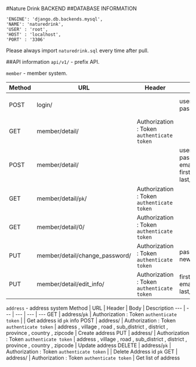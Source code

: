 #Nature Drink BACKEND
##DATABASE INFORMATION   

  ```
  'ENGINE': 'django.db.backends.mysql',
  'NAME': 'naturedrink',
  'USER' : 'root',
  'HOST' : 'localhost',
  'PORT' : '3306'
  ```

  Please always import `naturedrink.sql` every time after pull.

##API information
  `api/v1/` - prefix API.

  `member` - member system.   

  Method | URL | Header | Body | Description
  --- | --- | --- | --- | ---
  POST | login/ |  | username , password | Login user and Get Token
  GET | member/detail/ | Authorization : Token `authenticate token` |  | Get list of member
  POST | member/detail/ |  | username , password , email , first_name , last_name | Create user
  GET | member/detail/`pk`/ | Authorization : Token `authenticate token` |  | Get user id `pk` info
  GET | member/detail/0/ | Authorization : Token `authenticate token` |  | Get current user
  PUT | member/detail/change_password/ | Authorization : Token `authenticate token` | password , new_password | Change password
  PUT | member/detail/edit_info/ | Authorization : Token `authenticate token` | first_name , email , last_name | Edit user info

  `address` - address system
  Method | URL | Header | Body | Description
  --- | --- | --- | --- | ---
  GET | address/`pk` | Authorization : Token `authenticate token` |  | Get address id `pk` info
  POST | address/ | Authorization : Token `authenticate token` | address , village , road , sub_district , district , province , country , zipcode | Create address
  PUT | address/ | Authorization : Token `authenticate token` | address , village , road , sub_district , district , province , country , zipcode | Update address
  DELETE | address/`pk` | Authorization : Token `authenticate token` |  | Delete Address id `pk`
  GET | address/ | Authorization : Token `authenticate token` | Get list of address  
